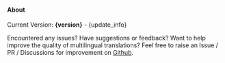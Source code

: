 #### About

Current Version: **{version}** - {update_info}

Encountered any issues? Have suggestions or feedback? Want to help improve the quality of multilingual translations? Feel free to raise an Issue / PR / Discussions for improvement on [Github](https://github.com/yuka-friends/after-you).